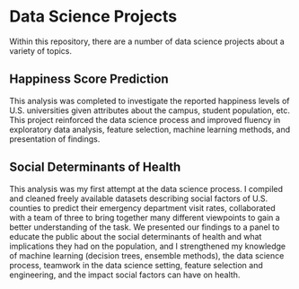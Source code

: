 # Data Science Projects
Within this repository, there are a number of data science projects about a variety of topics.
## Happiness Score Prediction
This analysis was completed to investigate the reported happiness levels of U.S. universities given attributes about the campus, student population, etc. This project reinforced the data science process and improved fluency in exploratory data analysis, feature selection, machine learning methods, and presentation of findings.
## Social Determinants of Health
This analysis was my first attempt at the data science process. I compiled and cleaned freely available datasets describing social factors of U.S. counties to predict their emergency department visit rates, collaborated with a team of three to bring together many different viewpoints to gain a better understanding of the task. We presented our findings to a panel to educate the public about the social determinants of health and what implications they had on the population, and I strengthened my knowledge of machine learning (decision trees, ensemble methods), the data science process, teamwork in the data science setting, feature selection and engineering, and the impact social factors can have on health.
